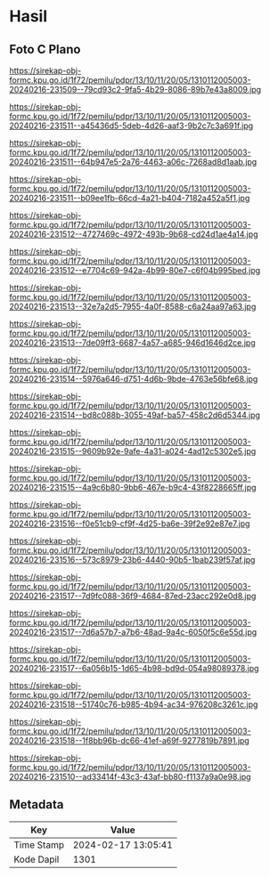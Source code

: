 # Hasil

## Foto C Plano

https://sirekap-obj-formc.kpu.go.id/1f72/pemilu/pdpr/13/10/11/20/05/1310112005003-20240216-231509--79cd93c2-9fa5-4b29-8086-89b7e43a8009.jpg

https://sirekap-obj-formc.kpu.go.id/1f72/pemilu/pdpr/13/10/11/20/05/1310112005003-20240216-231511--a45436d5-5deb-4d26-aaf3-9b2c7c3a691f.jpg

https://sirekap-obj-formc.kpu.go.id/1f72/pemilu/pdpr/13/10/11/20/05/1310112005003-20240216-231511--64b947e5-2a76-4463-a06c-7268ad8d1aab.jpg

https://sirekap-obj-formc.kpu.go.id/1f72/pemilu/pdpr/13/10/11/20/05/1310112005003-20240216-231511--b09ee1fb-66cd-4a21-b404-7182a452a5f1.jpg

https://sirekap-obj-formc.kpu.go.id/1f72/pemilu/pdpr/13/10/11/20/05/1310112005003-20240216-231512--4727469c-4972-493b-9b68-cd24d1ae4a14.jpg

https://sirekap-obj-formc.kpu.go.id/1f72/pemilu/pdpr/13/10/11/20/05/1310112005003-20240216-231512--e7704c69-942a-4b99-80e7-c6f04b995bed.jpg

https://sirekap-obj-formc.kpu.go.id/1f72/pemilu/pdpr/13/10/11/20/05/1310112005003-20240216-231513--32e7a2d5-7955-4a0f-8588-c6a24aa97a63.jpg

https://sirekap-obj-formc.kpu.go.id/1f72/pemilu/pdpr/13/10/11/20/05/1310112005003-20240216-231513--7de09ff3-6687-4a57-a685-946d1646d2ce.jpg

https://sirekap-obj-formc.kpu.go.id/1f72/pemilu/pdpr/13/10/11/20/05/1310112005003-20240216-231514--5976a646-d751-4d6b-9bde-4763e56bfe68.jpg

https://sirekap-obj-formc.kpu.go.id/1f72/pemilu/pdpr/13/10/11/20/05/1310112005003-20240216-231514--bd8c088b-3055-49af-ba57-458c2d6d5344.jpg

https://sirekap-obj-formc.kpu.go.id/1f72/pemilu/pdpr/13/10/11/20/05/1310112005003-20240216-231515--9609b92e-9afe-4a31-a024-4ad12c5302e5.jpg

https://sirekap-obj-formc.kpu.go.id/1f72/pemilu/pdpr/13/10/11/20/05/1310112005003-20240216-231515--4a9c6b80-9bb6-467e-b9c4-43f8228665ff.jpg

https://sirekap-obj-formc.kpu.go.id/1f72/pemilu/pdpr/13/10/11/20/05/1310112005003-20240216-231516--f0e51cb9-cf9f-4d25-ba6e-39f2e92e87e7.jpg

https://sirekap-obj-formc.kpu.go.id/1f72/pemilu/pdpr/13/10/11/20/05/1310112005003-20240216-231516--573c8979-23b6-4440-90b5-1bab239f57af.jpg

https://sirekap-obj-formc.kpu.go.id/1f72/pemilu/pdpr/13/10/11/20/05/1310112005003-20240216-231517--7d9fc088-36f9-4684-87ed-23acc292e0d8.jpg

https://sirekap-obj-formc.kpu.go.id/1f72/pemilu/pdpr/13/10/11/20/05/1310112005003-20240216-231517--7d6a57b7-a7b6-48ad-9a4c-6050f5c6e55d.jpg

https://sirekap-obj-formc.kpu.go.id/1f72/pemilu/pdpr/13/10/11/20/05/1310112005003-20240216-231517--6a056b15-1d65-4b98-bd9d-054a98089378.jpg

https://sirekap-obj-formc.kpu.go.id/1f72/pemilu/pdpr/13/10/11/20/05/1310112005003-20240216-231518--51740c76-b985-4b94-ac34-976208c3261c.jpg

https://sirekap-obj-formc.kpu.go.id/1f72/pemilu/pdpr/13/10/11/20/05/1310112005003-20240216-231518--1f8bb96b-dc66-41ef-a69f-9277819b7891.jpg

https://sirekap-obj-formc.kpu.go.id/1f72/pemilu/pdpr/13/10/11/20/05/1310112005003-20240216-231510--ad33414f-43c3-43af-bb80-f1137a9a0e98.jpg


## Metadata

| Key        | Value               |
| ---------- | ------------------- |
| Time Stamp | 2024-02-17 13:05:41 |
| Kode Dapil | 1301                |



